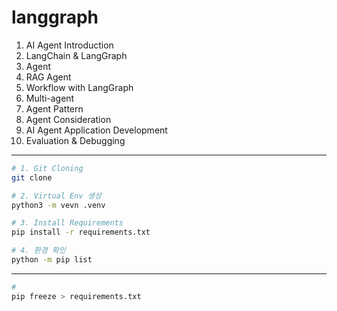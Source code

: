 # langgraph

1. AI Agent Introduction
2. LangChain & LangGraph
3. Agent
4. RAG Agent
5. Workflow with LangGraph
6. Multi-agent
7. Agent Pattern
8. Agent Consideration
9. AI Agent Application Development
10. Evaluation & Debugging

---

```bash
# 1. Git Cloning
git clone

# 2. Virtual Env 생성
python3 -m vevn .venv

# 3. Install Requirements
pip install -r requirements.txt

# 4. 환경 확인
python -m pip list
```

---


```bash
# 
pip freeze > requirements.txt
```